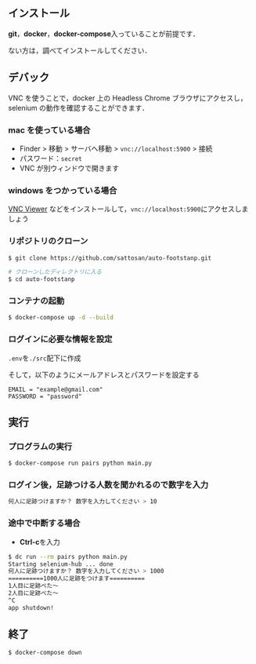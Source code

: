 ## インストール

**git**，**docker**，**docker-compose**入っていることが前提です．

ない方は，調べてインストールしてください．

## デバック

VNC を使うことで，docker 上の Headless Chrome ブラウザにアクセスし，selenium の動作を確認することができます．

### mac を使っている場合

- Finder > 移動 > サーバへ移動 > `vnc://localhost:5900` > 接続
- パスワード：`secret`
- VNC が別ウィンドウで開きます

### windows をつかっている場合

[VNC Viewer](https://www.realvnc.com/)
などをインストールして，`vnc://localhost:5900`にアクセスしましょう

### リポジトリのクローン

```bash
$ git clone https://github.com/sattosan/auto-footstanp.git

# クローンしたディレクトリに入る
$ cd auto-footstanp
```

### コンテナの起動

```bash
$ docker-compose up -d --build
```

### ログインに必要な情報を設定

`.env`を`./src`配下に作成

そして，以下のようにメールアドレスとパスワードを設定する

```txt:./src/.env
EMAIL = "example@gmail.com"
PASSWORD = "password"
```

## 実行

### プログラムの実行

```bash
$ docker-compose run pairs python main.py
```

### ログイン後，足跡つける人数を聞かれるので数字を入力

```bash
何人に足跡つけますか？ 数字を入力してください > 10
```

### 途中で中断する場合

- **Ctrl-c**を入力

```bash
$ dc run --rm pairs python main.py
Starting selenium-hub ... done
何人に足跡つけますか？ 数字を入力してください > 1000
==========1000人に足跡をつけます==========
1人目に足跡ぺた〜
2人目に足跡ぺた〜
^C
app shutdown!
```

## 終了

```bash
$ docker-compose down
```
